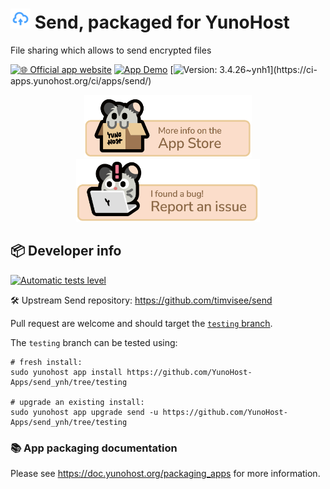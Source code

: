 <!--
N.B.: This README was automatically generated by <https://github.com/YunoHost/apps_tools/blob/main/readme_generator>
It shall NOT be edited by hand.
-->

<h1>
  <img src="https://raw.githubusercontent.com/YunoHost/apps/main/logos/send.png" width="32px" alt="Logo of Send">
  Send, packaged for YunoHost
</h1>

File sharing which allows to send encrypted files

[![🌐 Official app website](https://img.shields.io/badge/Official_app_website-darkgreen?style=for-the-badge)](https://send.vis.ee/)
[![App Demo](https://img.shields.io/badge/App_Demo-blue?style=for-the-badge)](https://send.vis.ee/)
[![Version: 3.4.26~ynh1](https://img.shields.io/badge/Version-3.4.26~ynh1-rgba(0,150,0,1)?style=for-the-badge)](https://ci-apps.yunohost.org/ci/apps/send/)

<div align="center">
<a href="https://apps.yunohost.org/app/send"><img height="100px" src="https://github.com/YunoHost/yunohost-artwork/raw/refs/heads/main/badges/neopossum-badges/badge_more_info_on_the_appstore.svg"/></a>
<a href="https://github.com/YunoHost-Apps/send_ynh/issues"><img height="100px" src="https://github.com/YunoHost/yunohost-artwork/raw/refs/heads/main/badges/neopossum-badges/badge_report_an_issue.svg"/></a>
</div>

## 📦 Developer info

[![Automatic tests level](https://apps.yunohost.org/badge/cilevel/send)](https://ci-apps.yunohost.org/ci/apps/send/)

🛠️ Upstream Send repository: <https://github.com/timvisee/send>

Pull request are welcome and should target the [`testing` branch](https://github.com/YunoHost-Apps/send_ynh/tree/testing).

The `testing` branch can be tested using:
```
# fresh install:
sudo yunohost app install https://github.com/YunoHost-Apps/send_ynh/tree/testing

# upgrade an existing install:
sudo yunohost app upgrade send -u https://github.com/YunoHost-Apps/send_ynh/tree/testing
```

### 📚 App packaging documentation

Please see <https://doc.yunohost.org/packaging_apps> for more information.